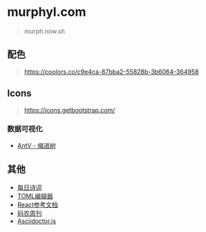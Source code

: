 # murphyl.com

> murph.now.sh

## 配色

> https://coolors.co/c9e4ca-87bba2-55828b-3b6064-364958

## Icons

> https://icons.getbootstrap.com/

### 数据可视化

- [AntV - 缩进树](https://g6.antv.vision/zh/examples/tree/indented#intendAlignTop)

## 其他

- [每日诗词](https://www.jinrishici.com/doc/#npm)
- [TOML编辑器](https://toolkit.site/format.html)
- [React参考文档](https://devhints.io/react)
- [码农周刊](https://weekly.manong.io/issues/)
- [Asciidoctor.js](https://www.npmjs.com/package/asciidoctor)